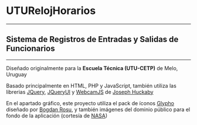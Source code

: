 # UTURelojHorarios
---
## Sistema de Registros de Entradas y Salidas de Funcionarios
---
Diseñado originalmente para la **Escuela Técnica (UTU-CETP)** de Melo, Uruguay

Basado principalmente en HTML, PHP y JavaScript, también utiliza las librerias [JQuery](http://jquery.com/), [JQueryUI](http://jqueryui.com/) y [WebcamJS](https://github.com/jhuckaby/webcamjs) de [Joseph Huckaby](https://github.com/jhuckaby)

En el apartado gráfico, este proyecto utiliza el pack de íconos [Glypho](http://www.flaticon.com/packs/glypho) diseñado por [Bogdan Rosu](http://www.flaticon.com/authors/bogdan-rosu), y también imágenes del dominio público para el fondo de la aplicación (cortesía de [NASA](http://apod.nasa.gov/apod/ap050322.html))
